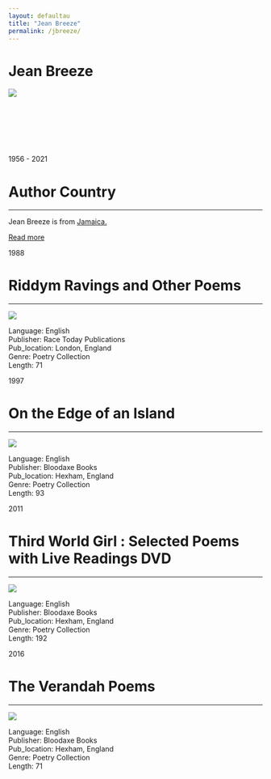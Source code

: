 ```yaml
---
layout: defaultau
title: "Jean Breeze"
permalink: /jbreeze/
---
```

<!-- partial:index.partial.html -->
<div class="content">
    <h1>Jean Breeze</h1>
    <div class="quote">
        <div><img src="https://img.huffingtonpost.com/asset/5d02a135240000300f8fd4a8.jpeg?ops=scalefit_720_noupscale&format=webp" class="logo"></div>
    </div>
    <div class="timeline">
        <div style="padding-bottom:100px;"></div>
        <div class="block">
            <div class="date right"><p class="right"> 1956 - 2021 </p></div>
            <div class="dot"></div>
            <div class="left first">
            <div class="author_country">
                <h1>Author Country</h1><hr>
          <div class="aclocation">   <p>Jean Breeze is from <a href="http://localhost:4000/4">Jamaica.</a></p></div>
              <div class="acreadmore">  <a href="https://en.wikipedia.org/wiki/Jean_%22Binta%22_Breeze" target="_blank">Read more</a></div>
            </div>
            </div>
        </div>
        <div class="block">
            <div class="date left"><p class="left">1988</p></div>
            <div class="dot"></div>
            <div class="right">
                <h1>Riddym Ravings and Other Poems</h1><hr>
                <p><img src="https://i.gr-assets.com/images/S/compressed.photo.goodreads.com/books/1451379761l/3197241._SY475_.jpg" ></p>
                <p>
                Language: English <br/>
                Publisher: Race Today Publications<br/>
                Pub_location: London, England <br/>
                Genre: Poetry Collection <br/>
                Length: 71 <br/>                   </p>
            </div>
        </div>
        <div class="block">
            <div class="date right"><p class="right">1997</p></div>
            <div class="dot"></div>
            <div class="left">
                <h1>On the Edge of an Island</h1><hr>
                <p><img src="https://images-na.ssl-images-amazon.com/images/I/41vuea321VL._SX316_BO1,204,203,200_.jpg"></p>
                <p>
                Language: English <br/>
                Publisher: Bloodaxe Books		 <br/>
                Pub_location: Hexham, England <br/>
                Genre: Poetry Collection <br/>
                Length: 93 <br/>                       </p>
            </div>
        </div>
        <div class="block">
            <div class="date left"><p class="left hide">2011</p></div>
            <div class="dot"></div>
            <div class="right hide">
                <h1>Third World Girl : Selected Poems with Live Readings DVD</h1><hr>
                <p><img src="https://images-na.ssl-images-amazon.com/images/I/41nwOsDZgSL._SY291_BO1,204,203,200_QL40_FMwebp_.jpg"></p>
                <p>
                Language: English <br/>
                Publisher: Bloodaxe Books	 <br/>
                Pub_location: Hexham, England <br/>
                Genre: Poetry Collection <br/>
                Length: 192 <br/>                </p>
            </div>
        </div>
        <div class="block">
            <div class="date right"><p class="right hide">2016</p></div>
            <div class="dot"></div>
            <div class="left hide">
                <h1>The Verandah Poems</h1><hr>
                <p><img src="https://images-na.ssl-images-amazon.com/images/I/51n4fea9hrL._SY291_BO1,204,203,200_QL40_FMwebp_.jpg"></p>
                <p>
                Language: English <br/>
                Publisher: Bloodaxe Books		 <br/>
                Pub_location: Hexham, England <br/>
                Genre: Poetry Collection <br/>
                Length: 71 <br/>                                </p>
            </div>
        </div>
</div>
<!-- partial -->
  <script src='https://cdnjs.cloudflare.com/ajax/libs/jquery/3.1.1/jquery.min.js'></script><script  src="assets/js/authorscript.js"></script>
